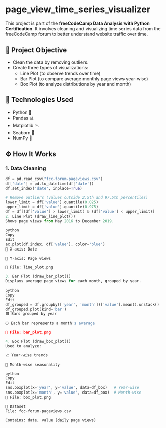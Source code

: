 # page_view_time_series_visualizer

This project is part of the **freeCodeCamp Data Analysis with Python Certification**. It involves cleaning and visualizing time series data from the freeCodeCamp forum to better understand website traffic over time.

## 🧾 Project Objective

- Clean the data by removing outliers.
- Create three types of visualizations:
  - Line Plot (to observe trends over time)
  - Bar Plot (to compare average monthly page views year-wise)
  - Box Plot (to analyze distributions by year and month)

## 🧰 Technologies Used

- Python 🐍
- Pandas 📊
- Matplotlib 📉
- Seaborn 🎨
- NumPy 🔢

## ⚙️ How It Works

### 1. Data Cleaning

```python
df = pd.read_csv("fcc-forum-pageviews.csv")
df['date'] = pd.to_datetime(df['date'])
df.set_index('date', inplace=True)

# Remove outliers (values outside 2.5th and 97.5th percentiles)
lower_limit = df['value'].quantile(0.025)
upper_limit = df['value'].quantile(0.975)
df = df[(df['value'] > lower_limit) & (df['value'] < upper_limit)]
2. Line Plot (draw_line_plot())
Shows page views from May 2016 to December 2019.

python
Copy
Edit
ax.plot(df.index, df['value'], color='blue')
📌 X-axis: Date

📌 Y-axis: Page views

📌 File: line_plot.png

3. Bar Plot (draw_bar_plot())
Displays average page views for each month, grouped by year.

python
Copy
Edit
df_grouped = df.groupby(['year', 'month'])['value'].mean().unstack()
df_grouped.plot(kind='bar')
🟦 Bars grouped by year

🌕 Each bar represents a month's average

📌 File: bar_plot.png

4. Box Plot (draw_box_plot())
Used to analyze:

📈 Year-wise trends

🍂 Month-wise seasonality

python
Copy
Edit
sns.boxplot(x='year', y='value', data=df_box)   # Year-wise
sns.boxplot(x='month', y='value', data=df_box)  # Month-wise
📌 File: box_plot.png

📂 Dataset
File: fcc-forum-pageviews.csv

Contains: date, value (daily page views)
